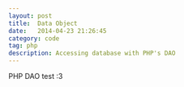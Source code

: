 ```yaml
---
layout: post
title:  Data Object
date:   2014-04-23 21:26:45
category: code
tag: php
description: Accessing database with PHP's DAO
---
```


PHP DAO test :3